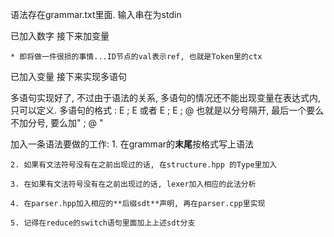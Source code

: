 语法存在grammar.txt里面.
输入串在为stdin

已加入数字
接下来加变量
	
	* 即将做一件很损的事情...ID节点的val表示ref, 也就是Token里的ctx

已加入变量
接下来实现多语句

多语句实现好了, 不过由于语法的关系, 多语句的情况还不能出现变量在表达式内, 只可以定义.
多语句的格式 : E ; E 或者 E ; E ; @
也就是以分号隔开, 最后一个要么不加分号, 要么加" ; @ " 


加入一条语法要做的工作:
	1. 在grammar的**末尾**按格式写上语法
	
	2. 如果有文法符号没有在之前出现过的话, 在structure.hpp 的Type里加入

	3. 在如果有文法符号没有在之前出现过的话, lexer加入相应的此法分析

	4. 在parser.hpp加入相应的**后缀sdt**声明, 再在parser.cpp里实现

	5. 记得在reduce的switch语句里面加上上述sdt分支
